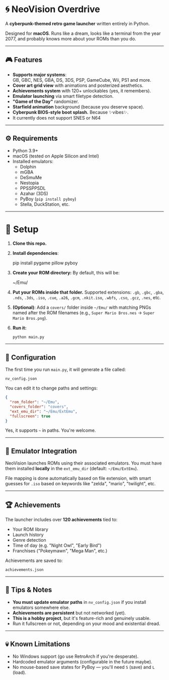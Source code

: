 
# 🌀 NeoVision Overdrive

A **cyberpunk-themed retro game launcher** written entirely in Python.

Designed for **macOS**. Runs like a dream, looks like a terminal from the year 2077, and probably knows more about your ROMs than you do.

---

## 🎮 Features

- **Supports major systems**:  
  GB, GBC, NES, GBA, DS, 3DS, PSP, GameCube, Wii, PS1 and more.
- **Cover art grid view** with animations and posterized aesthetics.
- **Achievements system** with 120+ unlockables (yes, it remembers).
- **Emulator launching** via smart filetype detection.
- **"Game of the Day"** randomizer.
- **Starfield animation** background (because you deserve space).
- **Cyberpunk BIOS-style boot splash.** Because ✨vibes✨.
- It currently does not support SNES or N64
---

## ⚙️ Requirements

- Python 3.9+
- macOS (tested on Apple Silicon and Intel)
- Installed emulators:
  - Dolphin
  - mGBA
  - DeSmuMe
  - Nestopia
  - PPSSPPSDL
  - Azahar (3DS)
  - PyBoy (`pip install pyboy`)
  - Stella, DuckStation, etc.

---

# 📁 Setup

1. **Clone this repo.**

2. **Install dependencies**:

   pip install pygame pillow pyboy


3. **Create your ROM directory:**
   By default, this will be:

   ~/Emu/


4. **Put your ROMs inside that folder.**
   Supported extensions:
   `.gb`, `.gbc`, `.gba`, `.nds`, `.3ds`, `.iso`, `.cue`, `.a26`, `.gcm`, `.nkit.iso`, `.wbfs`, `.cso`, `.gcz`, `.nes`, etc.

5. **(Optional)**: Add a `covers/` folder inside `~/Emu/` with matching PNGs named after the ROM filenames (e.g., `Super Mario Bros.nes` → `Super Mario Bros.png`).

6. **Run it:**

   ```bash
   python main.py
   ```

---

## 🧠 Configuration

The first time you run `main.py`, it will generate a file called:

```
nv_config.json
```

You can edit it to change paths and settings:

```json
{
  "rom_folder": "~/Emu",
  "covers_folder": "covers",
  "ext_emu_dir": "~/Emu/ExtEmu",
  "fullscreen": true
}
```

Yes, it supports `~` in paths. You're welcome.

---

## 🚀 Emulator Integration

NeoVision launches ROMs using their associated emulators. You must have them installed **locally** in the `ext_emu_dir` (default: `~/Emu/ExtEmu`).

File mapping is done automatically based on file extension, with smart guesses for `.iso` based on keywords like "zelda", "mario", "twilight", etc.

---

## 🏆 Achievements

The launcher includes over **120 achievements** tied to:

* Your ROM library
* Launch history
* Genre detection
* Time of day (e.g. "Night Owl", "Early Bird")
* Franchises ("Pokeymawn", "Mega Man", etc.)

Achievements are saved to:

```
achievements.json
```

---

## 🧪 Tips & Notes

* **You must update emulator paths** in `nv_config.json` if you install emulators somewhere else.
* **Achievements are persistent** but not networked (yet).
* **This is a hobby project**, but it's feature-rich and genuinely usable.
* Run it fullscreen or not, depending on your mood and existential dread.

---

## 💀 Known Limitations

* No Windows support (go use RetroArch if you're desperate).
* Hardcoded emulator arguments (configurable in the future maybe).
* No mouse-based save states for PyBoy — you'll need `S` (save) and `L` (load).

